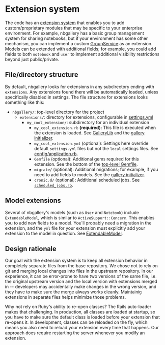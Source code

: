 # Extension system

The code has an [extension system](extensions) that enables you to add custom/proprietary modules that may be specific to your enterprise environment.  For example, nbgallery has a basic group management system for sharing notebooks, but if your environment has some other mechanism, you can implement a custom [GroupService](lib/extension_points/group_service.rb) as an extension.  Models can be extended with additional fields; for example, you could add fields to both `notebook` and `user` to implement additional visibility restrictions beyond just public/private.

## File/directory structure

By default, nbgallery looks for extensions in any subdirectory ending with `extensions`.  Any extensions found there will be automatically loaded, unless specifically disabled in settings.  The file structure for extensions looks something like this:

 * `nbgallery/`: top-level directory for the project
   * `extensions/`: directory for extensions, configurable in [settings.yml](https://github.com/nbgallery/nbgallery/blob/master/config/settings.yml)
     * `my_cool_extension/`: subdirectory for an individual extension
       * `my_cool_extension.rb` **(required)**: This file is executed when the extension is loaded.  See [GalleryLib](https://github.com/nbgallery/nbgallery/blob/master/lib/gallery_lib.rb) and the [gallery initializer](https://github.com/nbgallery/nbgallery/blob/master/config/initializers/gallery.rb).
       * `my_cool_extension.yml` (optional): Settings here override default `settings.yml` files but not the `local` settings files.  See [config/application.rb](https://github.com/nbgallery/nbgallery/blob/master/config/application.rb).
       * `Gemfile` (optional): Additional gems required for this extension.  See the bottom of the [top-level Gemfile](https://github.com/nbgallery/nbgallery/blob/master/Gemfile).
       * `migrate/` (optional): Additional migrations; for example, if you need to add fields to models.  See the [gallery initializer](https://github.com/nbgallery/nbgallery/blob/master/config/initializers/gallery.rb).
       * `cronic.d/` (optional): Additional scheduled jobs.  See [`scheduled_jobs.rb`](https://github.com/nbgallery/nbgallery/blob/c72bdaa0f931be9b64d4e9a9d0c8c2a7542273ff/lib/scheduled_jobs.rb).
       
## Model extensions

Several of nbgallery's models (such as `User` and `Notebook`) include `ExtendableModel`, which is similar to `ActiveSupport::Concern`.  This enables you to add new fields to a model.  You'll probably need a migration in the extension, and the `yml` file for your extension must explicitly add your extension to the model in question.  See [ExtendableModel](https://github.com/nbgallery/nbgallery/blob/master/lib/extendable_model.rb).

## Design rationale

Our goal with the extension system is to keep all extension behavior in completely separate files from the base repository.  We chose not to rely on git and merging local changes into files in the upstream repository.  In our experience, it can be error-prone to have two versions of the same file, i.e. the original upstream version and the local version with extensions merged in -- developers may accidentally make changes in the wrong version, and they have to make sure the merge always works cleanly.  Maintainig extensions in separate files helps minimize those problems.

Why not rely on Ruby's ability to re-open classes?  The Rails auto-loader makes that challenging.  In production, all classes are loaded at startup, so you have to make sure the default class is loaded before your extension that re-opens it.  In development, classes can be reloaded on the fly, which means you also need to reload your extension every time that happens.  Our approach does require restarting the server whenever you modify an extension.
